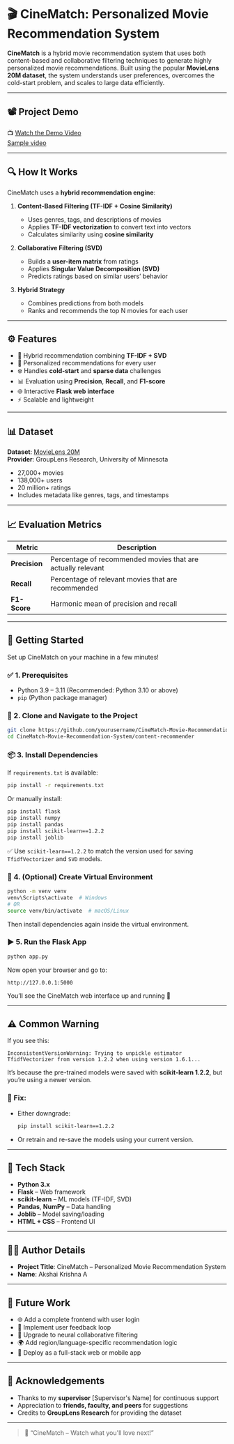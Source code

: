 
# 🎬 CineMatch: Personalized Movie Recommendation System

**CineMatch** is a hybrid movie recommendation system that uses both content-based and collaborative filtering techniques to generate highly personalized movie recommendations. Built using the popular **MovieLens 20M dataset**, the system understands user preferences, overcomes the cold-start problem, and scales to large data efficiently.

---

## 📽️ Project Demo

📺 [Watch the Demo Video](#)  
[Sample video](https://github.com/user-attachments/assets/2ee48cf6-569c-43a9-9c42-0461506d0513)

---

## 🔍 How It Works

CineMatch uses a **hybrid recommendation engine**:

1. **Content-Based Filtering (TF-IDF + Cosine Similarity)**  
   - Uses genres, tags, and descriptions of movies  
   - Applies **TF-IDF vectorization** to convert text into vectors  
   - Calculates similarity using **cosine similarity**

2. **Collaborative Filtering (SVD)**  
   - Builds a **user-item matrix** from ratings  
   - Applies **Singular Value Decomposition (SVD)**  
   - Predicts ratings based on similar users’ behavior

3. **Hybrid Strategy**  
   - Combines predictions from both models  
   - Ranks and recommends the top N movies for each user

---

## ⚙️ Features

- 🔄 Hybrid recommendation combining **TF-IDF + SVD**
- 🧠 Personalized recommendations for every user
- ❄️ Handles **cold-start** and **sparse data** challenges
- 📊 Evaluation using **Precision**, **Recall**, and **F1-score**
- 🌐 Interactive **Flask web interface**
- ⚡ Scalable and lightweight

---

## 📊 Dataset

**Dataset**: [MovieLens 20M](https://www.kaggle.com/datasets/grouplens/movielens-20m-dataset)  
**Provider**: GroupLens Research, University of Minnesota

- 27,000+ movies  
- 138,000+ users  
- 20 million+ ratings  
- Includes metadata like genres, tags, and timestamps

---

## 📈 Evaluation Metrics

| Metric       | Description |
|--------------|-------------|
| **Precision** | Percentage of recommended movies that are actually relevant |
| **Recall**    | Percentage of relevant movies that are recommended |
| **F1-Score**  | Harmonic mean of precision and recall |

---

## 🚀 Getting Started

Set up CineMatch on your machine in a few minutes!

### ✅ 1. Prerequisites

- Python 3.9 – 3.11 (Recommended: Python 3.10 or above)
- `pip` (Python package manager)

### 📁 2. Clone and Navigate to the Project

```bash
git clone https://github.com/yourusername/CineMatch-Movie-Recommendation-System.git
cd CineMatch-Movie-Recommendation-System/content-recommender
```

### 📦 3. Install Dependencies

If `requirements.txt` is available:

```bash
pip install -r requirements.txt
```

Or manually install:

```bash
pip install flask
pip install numpy
pip install pandas
pip install scikit-learn==1.2.2
pip install joblib
```

✅ Use `scikit-learn==1.2.2` to match the version used for saving `TfidfVectorizer` and `SVD` models.

### 🧠 4. (Optional) Create Virtual Environment

```bash
python -m venv venv
venv\Scripts\activate  # Windows
# OR
source venv/bin/activate  # macOS/Linux
```

Then install dependencies again inside the virtual environment.

### ▶️ 5. Run the Flask App

```bash
python app.py
```

Now open your browser and go to:

```
http://127.0.0.1:5000
```

You’ll see the CineMatch web interface up and running 🎉

---

## ⚠️ Common Warning

If you see this:

```
InconsistentVersionWarning: Trying to unpickle estimator TfidfVectorizer from version 1.2.2 when using version 1.6.1...
```

It’s because the pre-trained models were saved with **scikit-learn 1.2.2**, but you’re using a newer version.

### 🔧 Fix:

- Either downgrade:
  ```bash
  pip install scikit-learn==1.2.2
  ```
- Or retrain and re-save the models using your current version.

---

## 🧰 Tech Stack

- **Python 3.x**
- **Flask** – Web framework
- **scikit-learn** – ML models (TF-IDF, SVD)
- **Pandas**, **NumPy** – Data handling
- **Joblib** – Model saving/loading
- **HTML + CSS** – Frontend UI

---

## 🧑‍🎓 Author Details

- **Project Title**: CineMatch – Personalized Movie Recommendation System  
- **Name**: Akshai Krishna A  

---

## 🚧 Future Work

- 🌐 Add a complete frontend with user login
- 🔁 Implement user feedback loop
- 🧠 Upgrade to neural collaborative filtering
- 🌍 Add region/language-specific recommendation logic
- 📱 Deploy as a full-stack web or mobile app

---

## 🙌 Acknowledgements

- Thanks to my **supervisor** [Supervisor's Name] for continuous support  
- Appreciation to **friends, faculty, and peers** for suggestions  
- Credits to **GroupLens Research** for providing the dataset

---

> 🎥 “CineMatch – Watch what you'll love next!”




